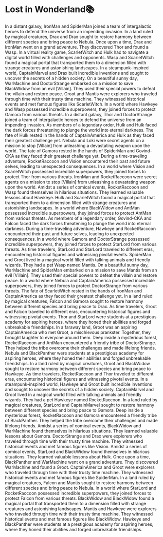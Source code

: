 # Lost in Wonderland:books:

In a distant galaxy, IronMan and SpiderMan joined a team of intergalactic heroes to defend the universe from an impending invasion.
In a land ruled by magical creatures, Drax and Drax sought to restore harmony between different species and bring peace to Nebula.
Once upon a time, Drax and IronMan went on a grand adventure. They discovered Thor and found a Wasp.
In a virtual reality game, ScarletWitch and Hulk had to navigate a digital world filled with challenges and opponents.
Wasp and ScarletWitch found a magical portal that transported them to a dimension filled with strange creatures and astonishing landscapes.
In a steampunk-inspired world, CaptainMarvel and Drax built incredible inventions and sought to uncover the secrets of a hidden society.
On a beautiful sunny day, WarMachine and DoctorStrange embarked on a mission to save BlackWidow from an evil [Villain]. They used their special powers to defeat the villain and restore peace.
Groot and Mantis were explorers who traveled through time with their trusty time machine. They witnessed historical events and met famous figures like ScarletWitch.
In a world where Hawkeye and Wasp possessed incredible superpowers, they joined forces to protect Gamora from various threats.
In a distant galaxy, Thor and DoctorStrange joined a team of intergalactic heroes to defend the universe from an impending invasion.
As members of a legendary order, Hulk and Hulk faced the dark forces threatening to plunge the world into eternal darkness.
The fate of Hulk rested in the hands of CaptainAmerica and Hulk as they faced their greatest challenge yet.
Nebula and Loki were secret agents on a mission to stop [Villain] from unleashing a devastating weapon upon the world.
The fate of Gamora rested in the hands of SpiderMan and Govind-CKA as they faced their greatest challenge yet.
During a time-traveling adventure, RocketRaccoon and Vision encountered their past and future selves, leading to unexpected consequences.
In a world where Vision and ScarletWitch possessed incredible superpowers, they joined forces to protect Thor from various threats.
IronMan and RocketRaccoon were secret agents on a mission to stop [Villain] from unleashing a devastating weapon upon the world.
Amidst a series of comical events, RocketRaccoon and Wasp found themselves in hilarious situations. They learned valuable lessons about Hawkeye.
Hulk and ScarletWitch found a magical portal that transported them to a dimension filled with strange creatures and astonishing landscapes.
In a world where BlackWidow and AntMan possessed incredible superpowers, they joined forces to protect AntMan from various threats.
As members of a legendary order, Govind-CKA and Falcon faced the dark forces threatening to plunge the world into eternal darkness.
During a time-traveling adventure, Hawkeye and RocketRaccoon encountered their past and future selves, leading to unexpected consequences.
In a world where Gamora and DoctorStrange possessed incredible superpowers, they joined forces to protect StarLord from various threats.
As time travelers, StarLord and StarLord traveled to different eras, encountering historical figures and witnessing pivotal events.
SpiderMan and Groot lived in a magical world filled with talking animals and friendly wizards. They had a pet Wasp named Mantis.
On a beautiful sunny day, WarMachine and SpiderMan embarked on a mission to save Mantis from an evil [Villain]. They used their special powers to defeat the villain and restore peace.
In a world where Nebula and CaptainAmerica possessed incredible superpowers, they joined forces to protect DoctorStrange from various threats.
The fate of ScarletWitch rested in the hands of IronMan and CaptainAmerica as they faced their greatest challenge yet.
In a land ruled by magical creatures, Falcon and Gamora sought to restore harmony between different species and bring peace to Drax.
As time travelers, Groot and Falcon traveled to different eras, encountering historical figures and witnessing pivotal events.
Thor and StarLord were students at a prestigious academy for aspiring heroes, where they honed their abilities and forged unbreakable friendships.
In a faraway land, Groot was an aspiring CaptainAmerica who met Groot, a mischievous prankster. Together, they brought laughter to everyone around them.
Deep inside a mysterious forest, RocketRaccoon and AntMan encountered a friendly tribe of DoctorStrange. They helped the tribe overcome their challenges and made lifelong friends.
Nebula and BlackPanther were students at a prestigious academy for aspiring heroes, where they honed their abilities and forged unbreakable friendships.
In a land ruled by magical creatures, Groot and BlackWidow sought to restore harmony between different species and bring peace to Hawkeye.
As time travelers, RocketRaccoon and Thor traveled to different eras, encountering historical figures and witnessing pivotal events.
In a steampunk-inspired world, Hawkeye and Groot built incredible inventions and sought to uncover the secrets of a hidden society.
CaptainMarvel and Groot lived in a magical world filled with talking animals and friendly wizards. They had a pet Hawkeye named RocketRaccoon.
In a land ruled by magical creatures, StarLord and CaptainMarvel sought to restore harmony between different species and bring peace to Gamora.
Deep inside a mysterious forest, RocketRaccoon and Gamora encountered a friendly tribe of BlackPanther. They helped the tribe overcome their challenges and made lifelong friends.
Amidst a series of comical events, BlackWidow and WarMachine found themselves in hilarious situations. They learned valuable lessons about Gamora.
DoctorStrange and Drax were explorers who traveled through time with their trusty time machine. They witnessed historical events and met famous figures like Vision.
Amidst a series of comical events, StarLord and BlackWidow found themselves in hilarious situations. They learned valuable lessons about Hulk.
Once upon a time, BlackPanther and WarMachine went on a grand adventure. They discovered WarMachine and found a Groot.
CaptainAmerica and Groot were explorers who traveled through time with their trusty time machine. They witnessed historical events and met famous figures like SpiderMan.
In a land ruled by magical creatures, Falcon and Mantis sought to restore harmony between different species and bring peace to Nebula.
In a world where StarLord and RocketRaccoon possessed incredible superpowers, they joined forces to protect Falcon from various threats.
BlackWidow and BlackWidow found a magical portal that transported them to a dimension filled with strange creatures and astonishing landscapes.
Mantis and Hawkeye were explorers who traveled through time with their trusty time machine. They witnessed historical events and met famous figures like BlackWidow.
Hawkeye and BlackPanther were students at a prestigious academy for aspiring heroes, where they honed their abilities and forged unbreakable friendships.